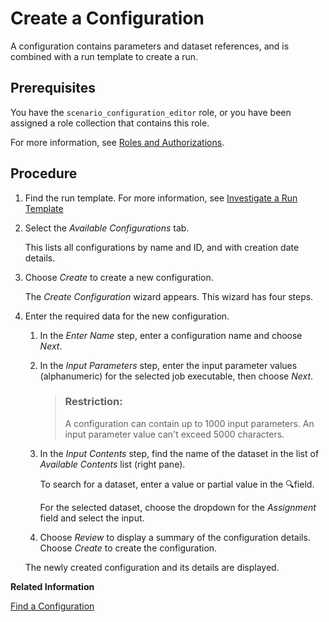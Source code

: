 <!-- loioc89e27943ed24e258c2aa225ef0d18c4 -->

<link rel="stylesheet" type="text/css" href="css/sap-icons.css"/>

# Create a Configuration

A configuration contains parameters and dataset references, and is combined with a run template to create a run.



<a name="loioc89e27943ed24e258c2aa225ef0d18c4__prereq_b54_nld_zzc"/>

## Prerequisites

You have the `scenario_configuration_editor` role, or you have been assigned a role collection that contains this role.

For more information, see [Roles and Authorizations](security-e4cf710.md#loio4ef8499d7a4945ec854e3b4590830bcc).



## Procedure

1.  Find the run template. For more information, see [Investigate a Run Template](investigate-a-run-template-b753dc0.md)

2.  Select the *Available Configurations* tab.

    This lists all configurations by name and ID, and with creation date details.

3.  Choose *Create* to create a new configuration.

    The *Create Configuration* wizard appears. This wizard has four steps.

4.  Enter the required data for the new configuration.

    1.  In the *Enter Name* step, enter a configuration name and choose *Next*.

    2.  In the *Input Parameters* step, enter the input parameter values \(alphanumeric\) for the selected job executable, then choose *Next*.

        > ### Restriction:  
        > A configuration can contain up to 1000 input parameters. An input parameter value can't exceed 5000 characters.

    3.  In the *Input Contents* step, find the name of the dataset in the list of *Available Contents* list \(right pane\).

        To search for a dataset, enter a value or partial value in the :mag:field.

        For the selected dataset, choose the dropdown for the *Assignment* field and select the input.

    4.  Choose *Review* to display a summary of the configuration details. Choose *Create* to create the configuration.

    The newly created configuration and its details are displayed.


**Related Information**  


[Find a Configuration](find-a-configuration-3f1d78d.md "You can view all the configurations associated with a run template, and investigate a configuration in detail.")

